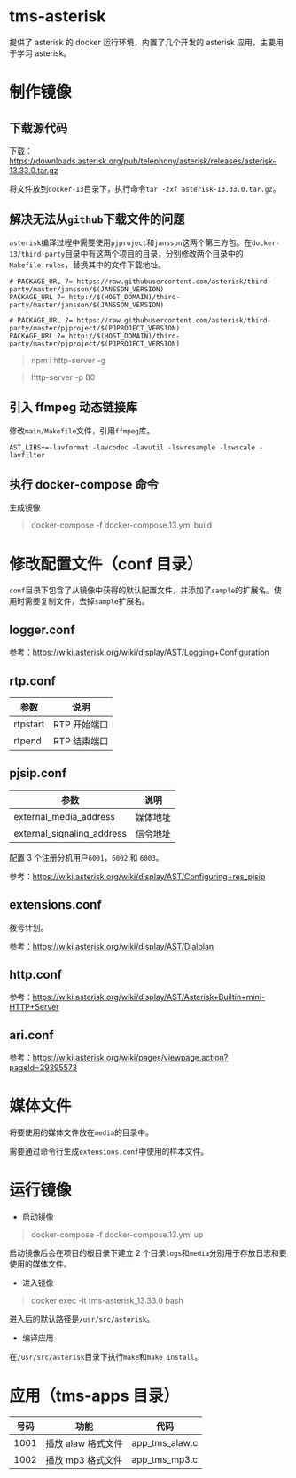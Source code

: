 # tms-asterisk

提供了 asterisk 的 docker 运行环境，内置了几个开发的 asterisk 应用，主要用于学习 asterisk。

# 制作镜像

## 下载源代码

下载：https://downloads.asterisk.org/pub/telephony/asterisk/releases/asterisk-13.33.0.tar.gz

将文件放到`docker-13`目录下，执行命令`tar -zxf asterisk-13.33.0.tar.gz`。

## 解决无法从`github`下载文件的问题

`asterisk`编译过程中需要使用`pjproject`和`jansson`这两个第三方包。在`docker-13/third-party`目录中有这两个项目的目录，分别修改两个目录中的`Makefile.rules`，替换其中的文件下载地址。

```
# PACKAGE_URL ?= https://raw.githubusercontent.com/asterisk/third-party/master/jansson/$(JANSSON_VERSION)
PACKAGE_URL ?= http://$(HOST_DOMAIN)/third-party/master/jansson/$(JANSSON_VERSION)
```

```
# PACKAGE_URL ?= https://raw.githubusercontent.com/asterisk/third-party/master/pjproject/$(PJPROJECT_VERSION)
PACKAGE_URL ?= http://$(HOST_DOMAIN)/third-party/master/pjproject/$(PJPROJECT_VERSION)
```

> npm i http-server -g

> http-server -p 80

## 引入 ffmpeg 动态链接库

修改`main/Makefile`文件，引用`ffmpeg`库。

```
AST_LIBS+=-lavformat -lavcodec -lavutil -lswresample -lswscale -lavfilter
```

## 执行 docker-compose 命令

生成镜像

> docker-compose -f docker-compose.13.yml build

# 修改配置文件（conf 目录）

`conf`目录下包含了从镜像中获得的默认配置文件，并添加了`sample`的扩展名。使用时需要复制文件，去掉`sample`扩展名。

## logger.conf

参考：https://wiki.asterisk.org/wiki/display/AST/Logging+Configuration

## rtp.conf

| 参数     | 说明         |
| -------- | ------------ |
| rtpstart | RTP 开始端口 |
| rtpend   | RTP 结束端口 |

## pjsip.conf

| 参数                       | 说明     |
| -------------------------- | -------- |
| external_media_address     | 媒体地址 |
| external_signaling_address | 信令地址 |

配置 3 个注册分机用户`6001`，`6002` 和 `6003`。

参考：https://wiki.asterisk.org/wiki/display/AST/Configuring+res_pjsip

## extensions.conf

拨号计划。

参考：https://wiki.asterisk.org/wiki/display/AST/Dialplan

## http.conf

参考：https://wiki.asterisk.org/wiki/display/AST/Asterisk+Builtin+mini-HTTP+Server

## ari.conf

参考：https://wiki.asterisk.org/wiki/pages/viewpage.action?pageId=29395573

# 媒体文件

将要使用的媒体文件放在`media`的目录中。

需要通过命令行生成`extensions.conf`中使用的样本文件。

# 运行镜像

- 启动镜像

> docker-compose -f docker-compose.13.yml up

启动镜像后会在项目的根目录下建立 2 个目录`logs`和`media`分别用于存放日志和要使用的媒体文件。

- 进入镜像

> docker exec -it tms-asterisk_13.33.0 bash

进入后的默认路径是`/usr/src/asterisk`。

- 编译应用

在`/usr/src/asterisk`目录下执行`make`和`make install`。

# 应用（tms-apps 目录）

| 号码 | 功能               | 代码           |
| ---- | ------------------ | -------------- |
| 1001 | 播放 alaw 格式文件 | app_tms_alaw.c |
| 1002 | 播放 mp3 格式文件  | app_tms_mp3.c  |
